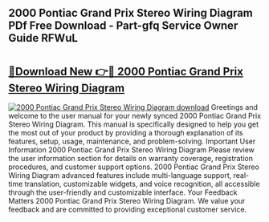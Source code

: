 ## 2000 Pontiac Grand Prix Stereo Wiring Diagram PDf Free Download - Part-gfq Service Owner Guide RFWuL

# <h2><a href="http://dfnmyi.blite.top/?on=2000+Pontiac+Grand+Prix+Stereo+Wiring+Diagram">🔗Download New 👉🔴 2000 Pontiac Grand Prix Stereo Wiring Diagram</a></h2>

[![2000 Pontiac Grand Prix Stereo Wiring Diagram download](https://i.imgur.com/lujVjoI.png)](http://dfnmyi.blite.top/?on=2000+Pontiac+Grand+Prix+Stereo+Wiring+Diagram)
Greetings and welcome to the user manual for your newly synced 2000 Pontiac Grand Prix Stereo Wiring Diagram. This manual is specifically designed to help you get the most out of your product by providing a thorough explanation of its features, setup, usage, maintenance, and problem-solving. Important User Information 2000 Pontiac Grand Prix Stereo Wiring Diagram Please review the user information section for details on warranty coverage, registration procedures, and customer support options. 2000 Pontiac Grand Prix Stereo Wiring Diagram advanced features include multi-language support, real-time translation, customizable widgets, and voice recognition, all accessible through the user-friendly and customizable interface. Your Feedback Matters 2000 Pontiac Grand Prix Stereo Wiring Diagram. We value your feedback and are committed to providing exceptional customer service.
